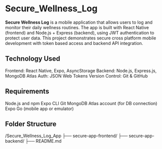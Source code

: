 # Secure_Wellness_Log

**Secure Wellness Log** is a mobile application that allows users to log and monitor their daily wellness routines. The app is built with React Native (frontend) and Node.js + Express (backend), using JWT authentication to protect user data. This project demonstrates secure cross platform mobile development with token based access and backend API integration.

## Technology Used
Frontend: React Native, Expo, AsyncStorage
Backend: Node.js, Express.js, MongoDB Atlas
Auth: JSON Web Tokens
Version Control: Git & GitHub

## Requirements
Node.js and npm
Expo CLI
Git
MongoDB Atlas account (for DB connection)
Expo Go (mobile app or emulator)

## Folder Structure
/Secure_Wellness_Log_App
├── secure-app-frontend/ 
├── secure-app-backend/ 
├── README.md 
